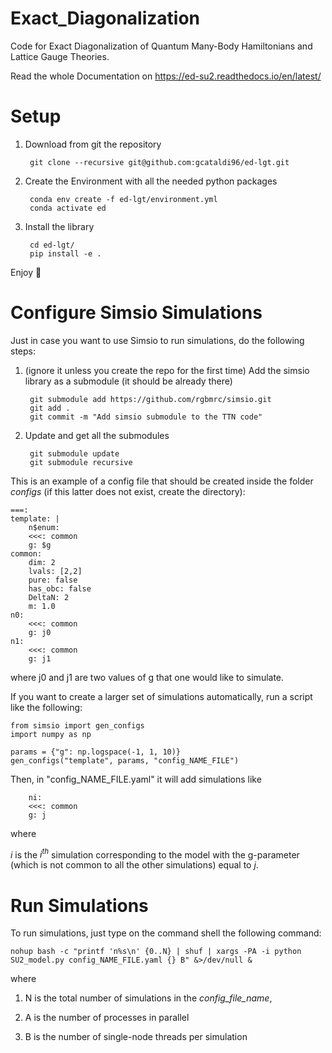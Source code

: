 # Exact_Diagonalization
Code for Exact Diagonalization of Quantum Many-Body Hamiltonians and Lattice Gauge Theories.

Read the whole Documentation on https://ed-su2.readthedocs.io/en/latest/

# Setup
1) Download from git the repository

        git clone --recursive git@github.com:gcataldi96/ed-lgt.git

2) Create the Environment with all the needed python packages

        conda env create -f ed-lgt/environment.yml
        conda activate ed

3) Install the library

        cd ed-lgt/
        pip install -e .

Enjoy 👏

# Configure Simsio Simulations
Just in case you want to use Simsio to run simulations, do the following steps:

1) (ignore it unless you create the repo for the first time) Add the simsio library as a submodule (it should be already there)

        git submodule add https://github.com/rgbmrc/simsio.git
        git add .
        git commit -m "Add simsio submodule to the TTN code"

2) Update and get all the submodules
        
        git submodule update
        git submodule recursive

This is an example of a config file that should be created inside the folder *configs* (if this latter does not exist, create the directory):

    ===:
    template: |
        n$enum:
        <<<: common
        g: $g
    common:
        dim: 2
        lvals: [2,2]
        pure: false
        has_obc: false
        DeltaN: 2
        m: 1.0
    n0:
        <<<: common
        g: j0
    n1:
        <<<: common
        g: j1

where j0 and j1 are two values of g that one would like to simulate. 

If you want to create a larger set of simulations automatically, run a script like the following:

    from simsio import gen_configs
    import numpy as np

    params = {"g": np.logspace(-1, 1, 10)}
    gen_configs("template", params, "config_NAME_FILE")

Then, in "config_NAME_FILE.yaml" it will add simulations like

        ni:
        <<<: common
        g: j

where 

$i$ is the $i^{th}$ simulation corresponding to the model with the g-parameter (which is not common to all the other simulations) equal to $j$.

# Run Simulations
To run simulations, just type on the command shell the following command:

    nohup bash -c "printf 'n%s\n' {0..N} | shuf | xargs -PA -i python SU2_model.py config_NAME_FILE.yaml {} B" &>/dev/null &

where 

1) N is the total number of simulations in the *config_file_name*,

2) A is the number of processes in parallel 

3) B is the number of single-node threads per simulation
